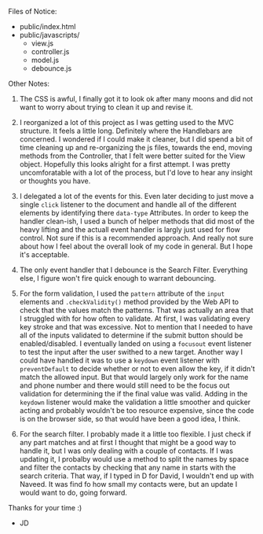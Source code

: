 Files of Notice:
- public/index.html
- public/javascripts/
	- view.js
	- controller.js
	- model.js
	- debounce.js

Other Notes:

1. The CSS is awful, I finally got it to look ok after many moons and did not want to worry about trying to clean it up and revise it.

2. I reorganized a lot of this project as I was getting used to the MVC structure. It feels a little long. Definitely where the Handlebars are concerned. I wondered if I could make it cleaner, but I did spend a bit of time cleaning up and re-organizing the js files, towards the end, moving methods from the Controller, that I felt were better suited for the View object. Hopefully this looks alright for a first attempt. I was pretty uncomforatable with a lot of the process, but I'd love to hear any insight or thoughts you have.

3. I delegated a lot of the events for this. Even later deciding to just move a single `click` listener to the document and handle all of the different elements by identifying there `data-type` Attributes. In order to keep the handler clean-ish, I used a bunch of helper methods that did most of the heavy lifting and the actuall event handler is largly just used for flow control. Not sure if this is a recommended approach. And really not sure about how I feel about the overall look of my code in general. But I hope it's acceptable.

4. The only event handler that I debounce is the Search Filter. Everything else, I figure won't fire quick enough to warrant debouncing.

5. For the form validation, I used the `pattern` attribute of the `input` elements and `.checkValidity()` method provided by the Web API to check that the values match the patterns. That was actually an area that I struggled with for how often to validate. At first, I was validating every key stroke and that was excessive. Not to mention that I needed to have all of the inputs validated to determine if the submit button should be enabled/disabled. I eventually landed on using a `focusout` event listener to test the input after the user swithed to a new target. Another way I could have handled it was to use a `keydown` event listener with `preventDefault` to decide whether or not to even allow the key, if it didn't match the allowed input. But that would largely only work for the name and phone number and there would still need to be the focus out validation for determining the if the final value was valid. Adding in the `keydown` listener would make the validation a little smoother and quicker acting and probably wouldn't be too resource expensive, since the code is on the browser side, so that would have been a good idea, I think.

6. For the search filter. I probably made it a little too flexible. I just check if any part matches and at first I thought that might be a good way to handle it, but I was only dealing with a couple of contacts. If I was updating it, I probalby would use a method to split the names by space and filter the contacts by checking that any name in starts with the search criteria. That way, if I typed in D for David, I wouldn't end up with Naveed. It was find fo how small my contacts were, but an update I would want to do, going forward.

Thanks for your time :)
- JD
